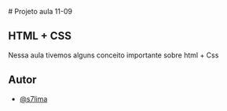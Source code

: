 []()# Projeto aula 11-09

## HTML + CSS

Nessa aula tivemos alguns conceito importante sobre html + Css

## Autor

- [@s7lima](https://www.github.com/10-09)
